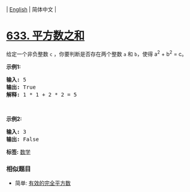 | [English](README_EN.md) | 简体中文 |

# [633. 平方数之和](https://leetcode-cn.com/problems/sum-of-square-numbers)
<p>给定一个非负整数&nbsp;<code>c</code>&nbsp;，你要判断是否存在两个整数 <code>a</code> 和 <code>b</code>，使得&nbsp;a<sup>2</sup> + b<sup>2</sup> = c。</p>

<p><strong>示例1:</strong></p>

<pre>
<strong>输入:</strong> 5
<strong>输出:</strong> True
<strong>解释:</strong> 1 * 1 + 2 * 2 = 5
</pre>

<p>&nbsp;</p>

<p><strong>示例2:</strong></p>

<pre>
<strong>输入:</strong> 3
<strong>输出:</strong> False
</pre>

**标签:**  [数学](https://leetcode-cn.com/tag/math) 
 ### 相似题目
- 简单:	[有效的完全平方数](https://leetcode-cn.com/problems/valid-perfect-square) 
